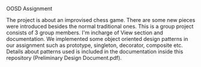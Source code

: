 OOSD Assignment

The project is about an improvised chess game. There are some new pieces were introduced besides the normal traditional ones. This is a group project consists of 3 group members. I'm incharge of View section and documentation. We implemented some object oriented design patterns in our assignment such as prototype, singleton, decorator, composite etc. Details about patterns used is included in the documentation inside this repository (Preliminary Design Document.pdf).
